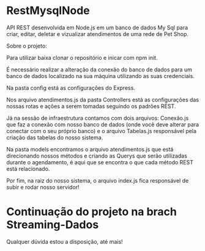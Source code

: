 # RestMysqlNode
 
 API REST desenvolvida em Node.js em um banco de dados My Sql para criar, editar, deletar e vizualizar atendimentos de uma rede de Pet Shop.
 
 Sobre o projeto:
 
 Para utilizar baixa clonar o repositório e inicar com npm init. 
 
 É necessário realizar a alteração da conexão do banco de dados para um banco de dados localizado na sua máquina utilizando as suas credenciais.
 
 Na pasta config está as configurações do Express.
 
 Nos arquivo atendimentos.js da pasta Controllers está as configurações das nossas rotas e ações a serem tomadas seguindo os padrões REST.
 
 Já na sessão de infraestrutura contamos com dois arquivos: Conexão.js que faz a conexão com nosso banco de dados (onde você deve alterar para conectar com o seu próprio banco) e o arquivo Tabelas.js responsável pela criação das tabelas do nosso sistema.
 
 Na pasta models encontramos o arquivo atendimentos.js que está direcionando nossos métodos  e criando as Querys que serão utilizadas durante o agendamento, é aqui que se encontra o que cada método REST está relacionado.
 
 Por fim, na raiz do nosso sistema, o arquivo index.js fica responsável de subir e rodar nosso servidor!
 
 # Continuação do projeto na brach Streaming-Dados
 
 Qualquer dúvida estou a disposição, até mais!
